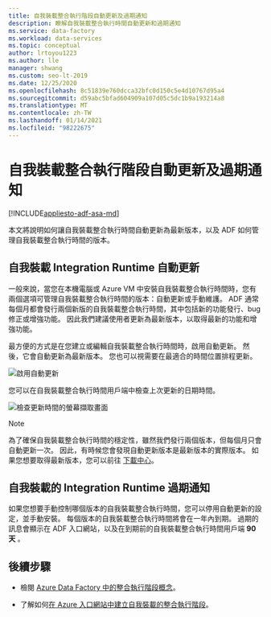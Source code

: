 ```yaml
---
title: 自我裝載整合執行階段自動更新及過期通知
description: 瞭解自我裝載整合執行時間自動更新和過期通知
ms.service: data-factory
ms.workload: data-services
ms.topic: conceptual
author: lrtoyou1223
ms.author: lle
manager: shwang
ms.custom: seo-lt-2019
ms.date: 12/25/2020
ms.openlocfilehash: 8c51839e760dcca32bfc0d150c5e4d10767d95a4
ms.sourcegitcommit: d59abc5bfad604909a107d05c5dc1b9a193214a8
ms.translationtype: MT
ms.contentlocale: zh-TW
ms.lasthandoff: 01/14/2021
ms.locfileid: "98222675"
---
```

# <a name="self-hosted-integration-runtime-auto-update-and-expire-notification"></a>自我裝載整合執行階段自動更新及過期通知

[!INCLUDE[appliesto-adf-asa-md](includes/appliesto-adf-asa-md.md)]

本文將說明如何讓自我裝載整合執行時間自動更新為最新版本，以及 ADF 如何管理自我裝載整合執行時間的版本。

## <a name="self-hosted-integration-runtime-auto-update"></a>自我裝載 Integration Runtime 自動更新
一般來說，當您在本機電腦或 Azure VM 中安裝自我裝載整合執行時間時，您有兩個選項可管理自我裝載整合執行時間的版本：自動更新或手動維護。 ADF 通常每個月都會發行兩個新版的自我裝載整合執行時間，其中包括新的功能發行、bug 修正或增強功能。 因此我們建議使用者更新為最新版本，以取得最新的功能和增強功能。

最方便的方式是在您建立或編輯自我裝載整合執行時間時，啟用自動更新。 然後，它會自動更新為最新版本。 您也可以視需要在最適合的時間位置排程更新。

![啟用自動更新](media/create-self-hosted-integration-runtime/shir-auto-update.png)

您可以在自我裝載整合執行時間用戶端中檢查上次更新的日期時間。

![檢查更新時間的螢幕擷取畫面](media/create-self-hosted-integration-runtime/shir-auto-update-2.png)

> [!NOTE]
> 為了確保自我裝載整合執行時間的穩定性，雖然我們發行兩個版本，但每個月只會自動更新一次。 因此，有時候您會發現自動更新版本是最新版本的實際版本。 如果您想要取得最新版本，您可以前往 [下載中心](https://www.microsoft.com/download/details.aspx?id=39717)。

## <a name="self-hosted-integration-runtime-expire-notification"></a>自我裝載的 Integration Runtime 過期通知
如果您想要手動控制哪個版本的自我裝載整合執行時間，您可以停用自動更新的設定，並手動安裝。 每個版本的自我裝載整合執行時間將會在一年內到期。 過期的訊息會顯示在 ADF 入口網站，以及在到期前的自我裝載整合執行時間用戶端 **90 天** 。

## <a name="next-steps"></a>後續步驟

- 檢閱 [Azure Data Factory 中的整合執行階段概念](./concepts-integration-runtime.md)。

- 了解如何[在 Azure 入口網站中建立自我裝載的整合執行階段](./create-self-hosted-integration-runtime.md)。
